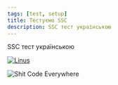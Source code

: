 ```yaml
---
tags: [test, setup]
title: Тестуємо SSC
description: SSC тест українською
---
```

SSC тест українською

[![Linus](../linus-torvalds-linux-shit-code-1024x576.jpg)](https://fossbytes.com/linus-torvalds-goes-all-crazy-and-angry-over-some-sht-code/)

![Shit Code Everywhere](../0.jpeg)
